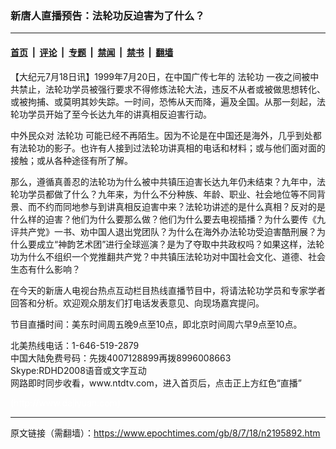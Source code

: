 ### 新唐人直播预告：法轮功反迫害为了什么？

---

#### [首页](../../../..?n2195892) &nbsp;|&nbsp; [评论](../../../../../epoch-comment?n2195892) &nbsp;|&nbsp; [专题](../../../../../epoch-special?n2195892) &nbsp;|&nbsp; [禁闻](../../../../../epoch-news?n2195892) &nbsp;|&nbsp; [禁书](../../../../../books?n2195892) &nbsp;|&nbsp; [翻墙](https://github.com/gfw-breaker/nogfw/blob/master/README.md?n2195892)


<div class="post_content" id="artbody" itemprop="articleBody">
 <!-- article content begin -->
 <p>
  【大纪元7月18日讯】1999年7月20日，在中国广传七年的
  <ok href="https://www.epochtimes.com/gb/tag/%E6%B3%95%E8%BD%AE%E5%8A%9F.html">
   法轮功
  </ok>
  一夜之间被中共禁止，法轮功学员被强行要求不得修炼法轮大法，违反不从者或被做思想转化、或被拘捕、或莫明其妙失踪。一时间，恐怖从天而降，遍及全国。从那一刻起，法轮功学员开始了至今长达九年的讲真相反迫害行动。
 </p>
 <p>
  中外民众对
  <ok href="https://www.epochtimes.com/gb/tag/%E6%B3%95%E8%BD%AE%E5%8A%9F.html">
   法轮功
  </ok>
  可能已经不再陌生。因为不论是在中国还是海外，几乎到处都有法轮功的影子。也许有人接到过法轮功讲真相的电话和材料；或与他们面对面的接触；或从各种途径有所了解。
 </p>
 <p>
  那么，遵循真善忍的法轮功为什么被中共镇压迫害长达九年仍未结束？九年中，法轮功学员都做了什么？九年来，为什么不分种族、年龄、职业、社会地位等不同背景、而不约而同地参与到讲真相反迫害中来？法轮功讲述的是什么真相？反对的是什么样的迫害？他们为什么要那么做？他们为什么要去电视插播？为什么要传《九评共产党》一书、劝中国人退出党团队？为什么在海外办法轮功受迫害酷刑展？为什么要成立“神韵艺术团”进行全球巡演？是为了夺取中共政权吗？如果这样，法轮功为什么不组织一个党推翻共产党？中共镇压法轮功对中国社会文化、道德、社会生态有什么影响？
 </p>
 <p>
  在今天的新唐人电视台热点互动栏目热线直播节目中，将请法轮功学员和专家学者回答和分析。欢迎观众朋友们打电话发表意见、向现场嘉宾提问。
 </p>
 <p>
  节目直播时间：美东时间周五晚9点至10点，即北京时间周六早9点至10点。
 </p>
 <p>
  北美热线电话：1-646-519-2879
  <br/>
  中国大陆免费号码：先拨4007128899再拨8996008663
  <br/>
  Skype:RDHD2008语音或文字互动
  <br/>
  网路即时同步收看，www.ntdtv.com，进入首页后，点击正上方红色“直播”
 </p>
 <p>
  <font color="#ffffff">
   (http://www.dajiyuan.com)
  </font>
 </p>
 <!-- article content end -->
 <div id="below_article_ad">
 </div>
</div>


---

原文链接（需翻墙）：https://www.epochtimes.com/gb/8/7/18/n2195892.htm